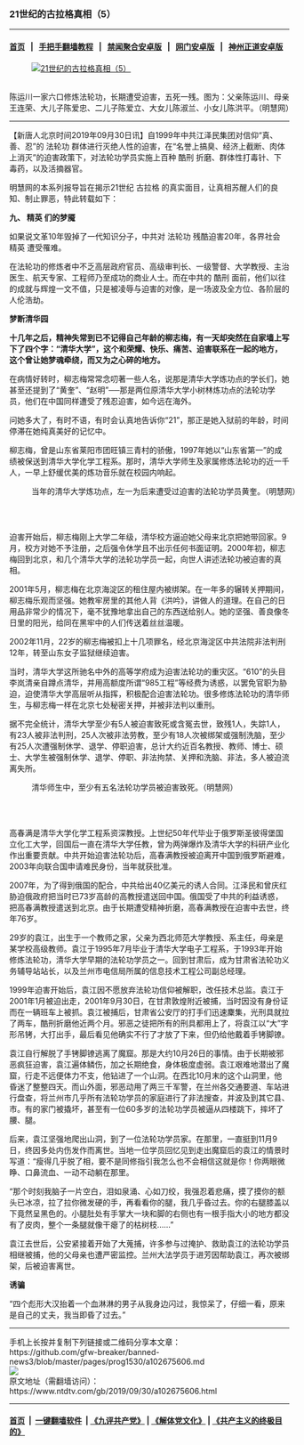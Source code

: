 ### 21世纪的古拉格真相（5）
------------------------

#### [首页](https://github.com/gfw-breaker/banned-news3/blob/master/README.md) &nbsp;&nbsp;|&nbsp;&nbsp; [手把手翻墙教程](https://github.com/gfw-breaker/guides/wiki) &nbsp;&nbsp;|&nbsp;&nbsp; [禁闻聚合安卓版](https://github.com/gfw-breaker/bn-android) &nbsp;&nbsp;|&nbsp;&nbsp; [网门安卓版](https://github.com/oGate2/oGate) &nbsp;&nbsp;|&nbsp;&nbsp; [神州正道安卓版](https://github.com/SzzdOgate/update) 



<div><div class="featured_image">
 <a href="https://i.ntdtv.com/assets/uploads/2019/09/1-543.jpg" target="_blank">
  <figure>
   <img alt="21世纪的古拉格真相（5）" src="https://i.ntdtv.com/assets/uploads/2019/09/1-543-800x450.jpg"/>
  </figure><br/>
 </a>
 <span class="caption">
  陈运川一家六口修炼法轮功，长期遭受迫害，五死一残。图为：父亲陈运川、母亲王连荣、大儿子陈爱忠、二儿子陈爱立、大女儿陈淑兰、小女儿陈洪平。（明慧网）
 </span>
</div>
</div><hr/><div><div class="post_content" itemprop="articleBody">
 <p>
  【新唐人北京时间2019年09月30日讯】自1999年中共江泽民集团对信仰“真、善、忍”的
  <ok href="https://www.ntdtv.com/gb/法轮功.htm">
   法轮功
  </ok>
  群体进行灭绝人性的迫害，在“名誉上搞臭、经济上截断、肉体上消灭”的迫害政策下，对法轮功学员实施上百种
  <ok href="https://www.ntdtv.com/gb/酷刑.htm">
   酷刑
  </ok>
  折磨、群体性打毒针、下毒药，以及活摘器官。
 </p>
 <p>
  明慧网的本系列报导旨在揭示21世纪
  <ok href="https://www.ntdtv.com/gb/古拉格.htm">
   古拉格
  </ok>
  的真实面目，让真相苏醒人们的良知、制止罪恶，特此转载如下：
 </p>
 <p>
  <strong>
   九、
   <ok href="https://www.ntdtv.com/gb/精英.htm">
    精英
   </ok>
   们的梦魇
  </strong>
 </p>
 <p>
  如果说文革10年毁掉了一代知识分子，中共对
  <ok href="https://www.ntdtv.com/gb/法轮功.htm">
   法轮功
  </ok>
  残酷迫害20年，各界社会
  <ok href="https://www.ntdtv.com/gb/精英.htm">
   精英
  </ok>
  遭受罹难。
 </p>
 <p>
  在法轮功的修炼者中不乏高层政府官员、高级审判长、一级警督、大学教授、主治医生、航天专家、工程师乃至成功的商业人士。而在中共的
  <ok href="https://www.ntdtv.com/gb/酷刑.htm">
   酷刑
  </ok>
  面前，他们以往的成就与辉煌一文不值，只是被凌辱与迫害的对像，是一场波及全方位、各阶层的人伦浩劫。
 </p>
 <p>
  <strong>
   梦断清华园
  </strong>
 </p>
 <p>
  <strong>
   十几年之后，精神失常到已不记得自己年龄的柳志梅，有一天却突然在自家墙上写下了四个字：“清华大学”，这个和荣耀、快乐、痛苦、迫害联系在一起的地方，这个曾让她梦魂牵绕，而又为之心碎的地方。
  </strong>
 </p>
 <p>
  在病情好转时，柳志梅常常念叨著一些人名，说那是清华大学炼功点的学长们，她甚至还提到了“黄奎”、“赵明”──那是两位原清华大学小树林炼功点的法轮功学员，他们在中国同样遭受了残忍迫害，如今远在海外。
 </p>
 <p>
  问她多大了，有时不语，有时会认真地告诉你“21”，那正是她入狱前的年龄，时间停滞在她纯真美好的记忆中。
 </p>
 <p>
  柳志梅，曾是山东省莱阳市团旺镇三青村的骄傲，1997年她以“山东省第一”的成绩被保送到清华大学化学工程系。那时，清华大学师生及家属修炼法轮功的近一千人，一早上舒缓优美的炼功音乐就在校园内响起。
 </p>
 <figure class="wp-caption alignnone" id="attachment_102675609" style="width: 600px">
  <img alt="" class="size-full wp-image-102675609" src="https://i.ntdtv.com/assets/uploads/2019/09/2-168.jpg">
   <br/><figcaption class="wp-caption-text">
    当年的清华大学炼功点，左一为后来遭受过迫害的法轮功学员黄奎。（明慧网）
   </figcaption><br/>
  </img>
 </figure><br/>
 <p>
  迫害开始后，柳志梅刚上大学二年级，清华校方逼迫她父母来北京把她带回家。9月，校方对她不予注册，之后强令休学且不出示任何书面证明。2000年初，柳志梅回到北京，和几个清华大学的法轮功学员一起，向世人讲述法轮功被迫害的真相。
 </p>
 <p>
  2001年5月，柳志梅在北京海淀区的租住屋内被绑架。在一年多的辗转关押期间，柳志梅乐观而坚强。她教牢房里的其他人背《洪吟》，讲做人的道理。在自己的日用品非常少的情况下，毫不犹豫地拿出自己的东西送给别人。她的坚强、善良像冬日里的阳光，给同在黑牢中的人们传送着丝丝温暖。
 </p>
 <p>
  2002年11月，22岁的柳志梅被扣上十几项罪名，经北京海淀区中共法院非法判刑12年，转至山东女子监狱继续迫害。
 </p>
 <p>
  当时，清华大学这所驰名中外的高等学府成为迫害法轮功的重灾区。“610”的头目李岚清亲自蹲点清华，并用高额度所谓“985工程”等经费为诱惑，以罢免官职为胁迫，迫使清华大学高层听从指挥，积极配合迫害法轮功。很多修炼法轮功的清华师生，与柳志梅一样在北京七处秘密关押，并被非法判以重刑。
 </p>
 <p>
  据不完全统计，清华大学至少有5人被迫害致死或含冤去世，致残1人，失踪1人，有23人被非法判刑，25人次被非法劳教，至少有18人次被绑架或强制洗脑，至少有25人次遭强制休学、退学、停职迫害，总计大约近百名教授、教师、博士、硕士、大学生被强制休学、退学、停职、非法拘禁、关押和洗脑、非法，多人被迫流离失所。
 </p>
 <figure class="wp-caption alignnone" id="attachment_102675610" style="width: 600px">
  <img alt="" class="size-full wp-image-102675610" src="https://i.ntdtv.com/assets/uploads/2019/09/3-99.jpg">
   <br/><figcaption class="wp-caption-text">
    清华师生中，至少有五名法轮功学员被迫害致死。（明慧网）
   </figcaption><br/>
  </img>
 </figure><br/>
 <p>
  高春满是清华大学化学工程系资深教授。上世纪50年代毕业于俄罗斯圣彼得堡国立化工大学，回国后一直在清华大学任教，曾为两弹爆炸及清华大学的科研产业化作出重要贡献。中共开始迫害法轮功后，高春满教授被迫离开中国到俄罗斯避难，2003年向联合国申请难民身份，当年就获批准。
 </p>
 <p>
  2007年，为了得到俄国的配合，中共给出40亿美元的诱人合同。江泽民和曾庆红胁迫俄政府把当时已73岁高龄的高教授遣送回中国。俄国受了中共的利益诱惑，把高春满教授遣送到北京。由于长期遭受精神折磨，高春满教授在迫害中去世，终年76岁。
 </p>
 <p>
  29岁的袁江，出生于一个教师之家，父亲为西北师范大学教授、系主任，母亲是某学校高级教师。袁江于1995年7月毕业于清华大学电子工程系，于1993年开始修炼法轮功，清华大学早期的法轮功学员之一。回到甘肃后，成为甘肃省法轮功义务辅导站站长，以及兰州市电信局所属的信息技术工程公司副总经理。
 </p>
 <p>
  1999年迫害开始后，袁江因不愿放弃法轮功信仰被解职，改任技术总监。袁江于2001年1月被迫出走，2001年9月30日，在甘肃敦煌附近被捕，当时因没有身份证而在一辆班车上被抓。袁江被捕后，甘肃省公安厅的打手们迅速麇集，光刑具就拉了两车，酷刑折磨他近两个月。邪恶之徒把所有的刑具都用上了，将袁江以“大”字形吊铐，大打出手，最后看见他确实不行了才放了下来，但仍给他戴着手铐脚镣。
 </p>
 <p>
  袁江自行解脱了手铐脚镣逃离了魔窟。那是大约10月26日的事情。由于长期被邪恶疯狂迫害，袁江遍体鳞伤，加之长期绝食，身体极度虚弱。袁江艰难地潜出了魔窟，行走不远便体力不支，他钻进了一个山洞。在西北10月末的这个山洞里，他昏迷了整整四天。而山外面，邪恶动用了两三千军警，在兰州各交通要道、车站进行盘查，将兰州市几乎所有法轮功学员的家庭进行了非法搜查，并波及到其它县、市。有的家门被撬坏，甚至有一位60多岁的法轮功学员被逼从四楼跳下，摔坏了腰、腿。
 </p>
 <p>
  后来，袁江坚强地爬出山洞，到了一位法轮功学员家。在那里，一直挺到11月9日，终因多处内伤发作而离世。当地一位学员回忆见到走出魔窟后的袁江的情景时写道：“瘦得几乎脱了相，要不是同修指引我怎么也不会相信这就是你！你两眼微睁、口鼻流血、一动不动躺在那里。
 </p>
 <p>
  “那个时刻我脑子一片空白，泪如泉涌、心如刀绞，我强忍着悲痛，摸了摸你的额头已冰凉，拉了拉你微发硬的手，再看看你的腿，我几乎昏过去。你的右腿膝盖以下竟然呈黑色的。小腿肚处有手掌大一块和脚的右侧也有一根手指大小的地方都没有了皮肉，整个一条腿就像干瘪了的枯树枝……”
 </p>
 <p>
  袁江去世后，公安紧接着开始了大蒐捕，许多参与过掩护、救助袁江的法轮功学员相继被捕，他的父母亲也遭严密监控。兰州大法学员于进芳因帮助袁江，再次被绑架，后被迫害离世。
 </p>
 <p>
  <strong>
   诱骗
  </strong>
 </p>
 <p>
  “四个彪形大汉抬着一个血淋淋的男子从我身边闪过，我惊呆了，仔细一看，原来是自己的丈夫，我当即昏了过去。”
 </p>
</div></div>
<hr/>
手机上长按并复制下列链接或二维码分享本文章：<br/>
https://github.com/gfw-breaker/banned-news3/blob/master/pages/prog1530/a102675606.md <br/>
<a href='https://github.com/gfw-breaker/banned-news3/blob/master/pages/prog1530/a102675606.md'><img src='https://github.com/gfw-breaker/banned-news3/blob/master/pages/prog1530/a102675606.md.png'/></a> <br/>
原文地址（需翻墙访问）：https://www.ntdtv.com/gb/2019/09/30/a102675606.html


------------------------
#### [首页](https://github.com/gfw-breaker/banned-news3/blob/master/README.md) &nbsp;|&nbsp; [一键翻墙软件](https://github.com/gfw-breaker/nogfw/blob/master/README.md) &nbsp;| [《九评共产党》](https://github.com/gfw-breaker/9ping.md/blob/master/README.md#九评之一评共产党是什么) | [《解体党文化》](https://github.com/gfw-breaker/jtdwh.md/blob/master/README.md) | [《共产主义的终极目的》](https://github.com/gfw-breaker/gczydzjmd.md/blob/master/README.md)


<img src='http://gfw-breaker.win/banned-news3/pages/prog1530/a102675606.md' width='0px' height='0px'/>